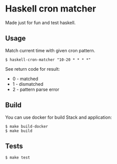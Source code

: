 # Haskell cron matcher

Made just for fun and test haskell.

## Usage

Match current time with given cron pattern.

	$ haskell-cron-matcher "10-20 * * * *"

See return code for result:

* 0 - matched
* 1 - dismatched
* 2 - pattern parse error

## Build

You can use docker for build Stack and application:

	$ make build-docker
	$ make build

## Tests

	$ make test
